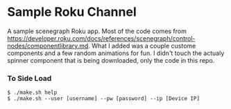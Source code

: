 # Sample Roku Channel
A sample scenegraph Roku app. Most of the code comes from https://developer.roku.com/docs/references/scenegraph/control-nodes/componentlibrary.md. What I added was a couple custome components and a few random animations for fun. I didn't touch the actualy spinner component that is being downloaded, only the code in this repo.


### To Side Load

```
$ ./make.sh help
$ ./make.sh --user [username] --pw [password] --ip [Device IP]
```
